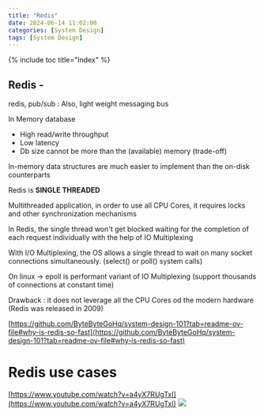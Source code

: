 ```yaml
---
title: "Redis"
date: 2024-06-14 11:02:00
categories: [System Design]
tags: [System Design]
---
```


{% include toc title="Index" %}

## Redis -

redis, pub/sub : Also, light weight messaging bus

In Memory database

- High read/write throughput
- Low latency
- Db size cannot be more than the (available) memory (trade-off)

In-memory data structures are much easier to implement than the on-disk
counterparts

Redis is **SINGLE THREADED**

Multithreaded application, in order to use all CPU Cores, it requires locks and
other synchronization mechanisms

In Redis, the single thread won't get blocked waiting for the completion of each
request individually with the help of IO Multiplexing

With I/O Multiplexing, the OS allows a single thread to wait on many socket
connections simultaneously. (select() or poll() system calls)

On linux -> epoll is performant variant of IO Multiplexing (support thousands of
connections at constant time)

Drawback : it does not leverage all the CPU Cores od the modern hardware (Redis
was released in 2009)

[https://github.com/ByteByteGoHq/system-design-101?tab=readme-ov-file#why-is-redis-so-fast](https://github.com/ByteByteGoHq/system-design-101?tab=readme-ov-file#why-is-redis-so-fast)

# Redis use cases

[https://www.youtube.com/watch?v=a4yX7RUgTxI](https://www.youtube.com/watch?v=a4yX7RUgTxI)
![](https://www.youtube.com/watch?v=a4yX7RUgTxI)

